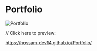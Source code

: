 # Portfolio

![Portfolio](https://user-images.githubusercontent.com/73648971/112232119-5100db80-8c38-11eb-9403-1c7396390c4b.png)


// Click here to preview: 

https://hossam-dev14.github.io/Portfolio/



